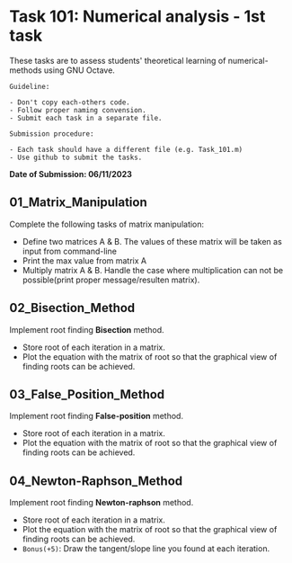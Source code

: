 # Task 101: Numerical analysis - 1st task

These tasks are to assess students' theoretical learning of numerical-methods using GNU Octave.

`Guideline:`

```
- Don't copy each-others code.
- Follow proper naming convension.
- Submit each task in a separate file.
```

`Submission procedure:`
```
- Each task should have a different file (e.g. Task_101.m)
- Use github to submit the tasks.
```

**Date of Submission: 06/11/2023**

## 01_Matrix_Manipulation
Complete the following tasks of matrix manipulation:

- Define two matrices A & B. The values of these matrix will be taken as input from command-line
- Print the max value from matrix A
- Multiply matrix A & B. Handle the case where multiplication can not be possible(print proper message/resulten matrix).

## 02_Bisection_Method

Implement root finding **Bisection** method.

- Store root of each iteration in a matrix.
- Plot the equation with the matrix of root so that the graphical view of finding roots can be achieved.

## 03_False_Position_Method
Implement root finding **False-position** method.

- Store root of each iteration in a matrix.
- Plot the equation with the matrix of root so that the graphical view of finding roots can be achieved.

## 04_Newton-Raphson_Method
Implement root finding **Newton-raphson** method.

- Store root of each iteration in a matrix.
- Plot the equation with the matrix of root so that the graphical view of finding roots can be achieved.
- `Bonus(+5)`: Draw the tangent/slope line you found at each iteration.

